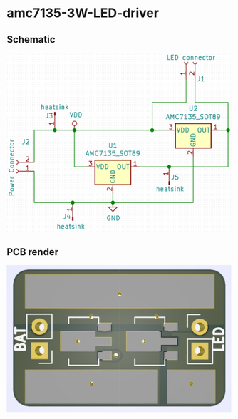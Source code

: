 # amc7135-3W-LED-driver

## Schematic
![alt text](https://github.com/barafael/amc7135-3W-LED-driver/blob/master/schematic.png)

## PCB render
![alt text](https://github.com/barafael/amc7135-3W-LED-driver/blob/master/pcb_render.png)

